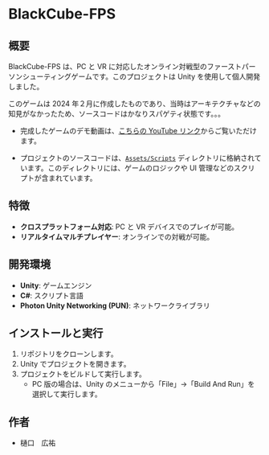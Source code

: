 # BlackCube-FPS

## 概要

BlackCube-FPS は、PC と VR に対応したオンライン対戦型のファーストパーソンシューティングゲームです。このプロジェクトは Unity を使用して個人開発しました。

このゲームは 2024 年２月に作成したものであり、当時はアーキテクチャなどの知見がなかったため、ソースコードはかなりスパゲティ状態です。。。

- 完成したゲームのデモ動画は、[こちらの YouTube リンク](https://youtu.be/Vjga6WCmYYA)からご覧いただけます。

* プロジェクトのソースコードは、[`Assets/Scripts`](https://github.com/X7k-Lowe/BlackCube-FPS/tree/main/Assets/Scripts) ディレクトリに格納されています。このディレクトリには、ゲームのロジックや UI 管理などのスクリプトが含まれています。

## 特徴

- **クロスプラットフォーム対応**: PC と VR デバイスでのプレイが可能。
- **リアルタイムマルチプレイヤー**: オンラインでの対戦が可能。

## 開発環境

- **Unity**: ゲームエンジン
- **C#**: スクリプト言語
- **Photon Unity Networking (PUN)**: ネットワークライブラリ

## インストールと実行

1. リポジトリをクローンします。
2. Unity でプロジェクトを開きます。
3. プロジェクトをビルドして実行します。
   - PC 版の場合は、Unity のメニューから「File」→「Build And Run」を選択して実行します。

## 作者

- 樋口　広祐
